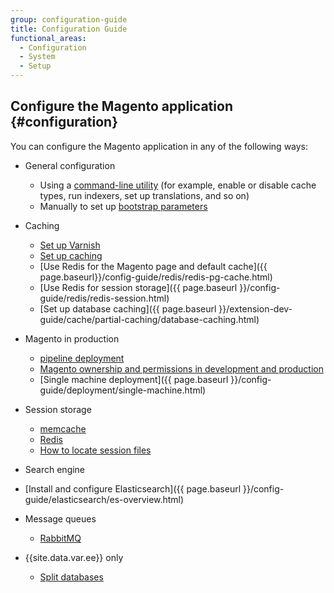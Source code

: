 ```yaml
---
group: configuration-guide
title: Configuration Guide
functional_areas:
  - Configuration
  - System
  - Setup
---
```


## Configure the Magento application {#configuration}

You can configure the Magento application in any of the following ways:

* General configuration

   * Using a [command-line utility]({{page.baseurl}}/config-guide/cli/config-cli.html) (for example, enable or disable cache types, run indexers, set up translations, and so on)
   * Manually to set up [bootstrap parameters]({{page.baseurl}}/config-guide/bootstrap/magento-bootstrap.html)

* Caching

   * [Set up Varnish]({{page.baseurl}}/config-guide/varnish/config-varnish.html)
   * [Set up caching]({{page.baseurl}}/config-guide/cache.html)
   * [Use Redis for the Magento page and default cache]({{ page.baseurl}}/config-guide/redis/redis-pg-cache.html)
   * [Use Redis for session storage]({{ page.baseurl }}/config-guide/redis/redis-session.html)
   * [Set up database caching]({{ page.baseurl }}/extension-dev-guide/cache/partial-caching/database-caching.html)

* Magento in production

   * [pipeline deployment]({{page.baseurl}}/config-guide/deployment/pipeline/)
   * [Magento ownership and permissions in development and production]({{page.baseurl}}/config-guide/prod/prod_file-sys-perms.html)
   * [Single machine deployment]({{ page.baseurl }}/config-guide/deployment/single-machine.html)

* Session storage
   * [memcache]({{page.baseurl}}/config-guide/memcache/memcache.html)
   * [Redis]({{page.baseurl}}/config-guide/redis/redis-session.html)
   * [How to locate session files]({{page.baseurl}}/config-guide/sessions.html)

*   Search engine
   * [Install and configure Elasticsearch]({{ page.baseurl }}/config-guide/elasticsearch/es-overview.html)

* Message queues
   * [RabbitMQ]({{page.baseurl}}/config-guide/mq/rabbitmq-overview.html)

* {{site.data.var.ee}} only
   * [Split databases]({{page.baseurl}}/config-guide/multi-master/multi-master.html)
